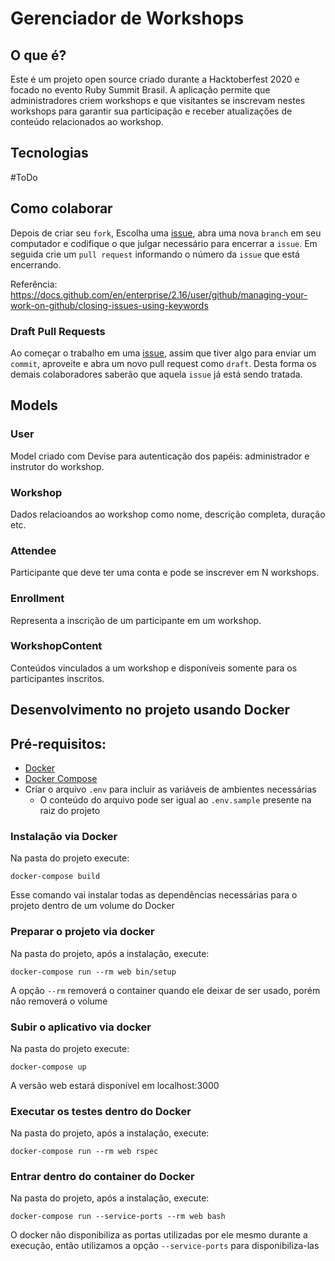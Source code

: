 # Gerenciador de Workshops

## O que é?

Este é um projeto open source criado durante a Hacktoberfest 2020 e focado no evento
Ruby Summit Brasil. A aplicação permite que administradores criem workshops e que visitantes
se inscrevam nestes workshops para garantir sua participação e receber atualizações de conteúdo
relacionados ao workshop.

## Tecnologias

#ToDo

## Como colaborar

Depois de criar seu `fork`, Escolha uma [issue](https://github.com/guru-br/workshop-subscription-system/issues), abra uma nova `branch` em seu computador e codifique o que julgar necessário para encerrar a `issue`. Em seguida crie um `pull request` informando o número da `issue` que está encerrando.

Referência: https://docs.github.com/en/enterprise/2.16/user/github/managing-your-work-on-github/closing-issues-using-keywords


### Draft Pull Requests

Ao começar o trabalho em uma [issue](https://github.com/guru-br/workshop-subscription-system/issues), assim que tiver algo para enviar um `commit`, aproveite e abra um novo pull request como `draft`. Desta forma os demais colaboradores saberão que aquela `issue` já está sendo tratada.

## Models

### User

Model criado com Devise para autenticação dos papéis: administrador e instrutor do workshop.

### Workshop

Dados relacioandos ao workshop como nome, descrição completa, duração etc.

### Attendee

Participante que deve ter uma conta e pode se inscrever em N workshops.

### Enrollment

Representa a inscrição de um participante em um workshop.

### WorkshopContent

Conteúdos vinculados a um workshop e disponíveis somente para os participantes inscritos.

## Desenvolvimento no projeto usando Docker

## Pré-requisitos:

- [Docker](https://docs.docker.com/get-docker/)
- [Docker Compose](https://docs.docker.com/compose/install/)
- Criar o arquivo `.env` para incluir as variáveis de ambientes necessárias
  - O conteúdo do arquivo pode ser igual ao `.env.sample` presente na raiz do
    projeto

### Instalação via Docker

Na pasta do projeto execute:

```
docker-compose build
```

Esse comando vai instalar todas as dependências necessárias para o projeto dentro
de um volume do Docker

### Preparar o projeto via docker

Na pasta do projeto, após a instalação, execute:

```
docker-compose run --rm web bin/setup
```

A opção `--rm` removerá o container quando ele deixar de ser usado,
porém não removerá o volume

### Subir o aplicativo via docker

Na pasta do projeto execute:

```
docker-compose up
```

A versão web estará disponível em localhost:3000

### Executar os testes dentro do Docker

Na pasta do projeto, após a instalação, execute:

```
docker-compose run --rm web rspec
```

### Entrar dentro do container do Docker

Na pasta do projeto, após a instalação, execute:

```
docker-compose run --service-ports --rm web bash
```

O docker não disponibiliza as portas utilizadas por ele mesmo durante a
execução, então utilizamos a opção `--service-ports` para disponibiliza-las
